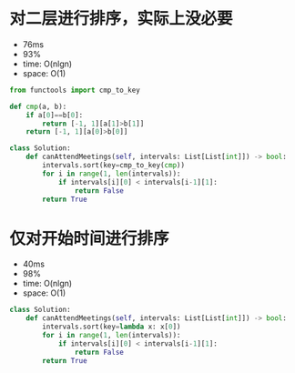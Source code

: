 # 对二层进行排序，实际上没必要
- 76ms
- 93%
- time: O(nlgn)
- space: O(1)

```python
from functools import cmp_to_key

def cmp(a, b):
    if a[0]==b[0]:
        return [-1, 1][a[1]>b[1]]
    return [-1, 1][a[0]>b[0]]

class Solution:
    def canAttendMeetings(self, intervals: List[List[int]]) -> bool:
        intervals.sort(key=cmp_to_key(cmp))
        for i in range(1, len(intervals)):
            if intervals[i][0] < intervals[i-1][1]:
                return False
        return True
```

# 仅对开始时间进行排序
- 40ms
- 98%
- time: O(nlgn)
- space: O(1)

```python
class Solution:
    def canAttendMeetings(self, intervals: List[List[int]]) -> bool:
        intervals.sort(key=lambda x: x[0])
        for i in range(1, len(intervals)):
            if intervals[i][0] < intervals[i-1][1]:
                return False
        return True
```